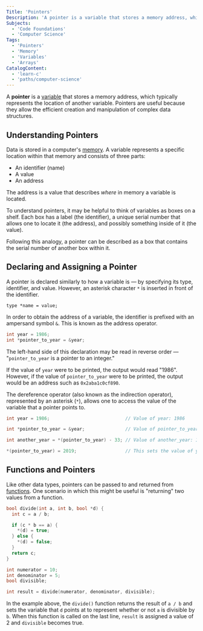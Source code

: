 ```yaml
---
Title: 'Pointers'
Description: 'A pointer is a variable that stores a memory address, which typically represents the location of another variable.'
Subjects:
  - 'Code Foundations'
  - 'Computer Science'
Tags:
  - 'Pointers'
  - 'Memory'
  - 'Variables'
  - 'Arrays'
CatalogContent:
  - 'learn-c'
  - 'paths/computer-science'
---
```


A **pointer** is a [variable](https://www.codecademy.com/resources/docs/c/variables) that stores a memory address, which typically represents the location of another variable. Pointers are useful because they allow the efficient creation and manipulation of complex data structures.

## Understanding Pointers

Data is stored in a computer's [memory](https://www.codecademy.com/resources/docs/general/what-is-ram). A variable represents a specific location within that memory and consists of three parts:

- An identifier (name)
- A value
- An address

The address is a value that describes _where_ in memory a variable is located.

To understand pointers, it may be helpful to think of variables as boxes on a shelf. Each box has a label (the identifier), a unique serial number that allows one to locate it (the address), and possibly something inside of it (the value).

Following this analogy, a pointer can be described as a box that contains the serial number of another box within it.

## Declaring and Assigning a Pointer

A pointer is declared similarly to how a variable is — by specifying its type, identifier, and value. However, an asterisk character `*` is inserted in front of the identifier.

```pseudo
type *name = value;
```

In order to obtain the address of a variable, the identifier is prefixed with an ampersand symbol `&`. This is known as the address operator.

```c
int year = 1986;
int *pointer_to_year = &year;
```

The left-hand side of this declaration may be read in reverse order — "`pointer_to_year` is a pointer to an integer."

If the value of `year` were to be printed, the output would read "1986". However, if the value of `pointer_to_year` were to be printed, the output would be an address such as `0x2aba1c0cf890`.

The dereference operator (also known as the indirection operator), represented by an asterisk (`*`), allows one to access the value of the variable that a pointer points to.

```c
int year = 1986;                            // Value of year: 1986

int *pointer_to_year = &year;               // Value of pointer_to_year: 0x2aba1c0cf890

int another_year = *(pointer_to_year) - 33; // Value of another_year: 1953

*(pointer_to_year) = 2019;                  // This sets the value of year to 2019
```

## Functions and Pointers

Like other data types, pointers can be passed to and returned from [functions](https://www.codecademy.com/resources/docs/c/functions). One scenario in which this might be useful is "returning" two values from a function.

```c
bool divide(int a, int b, bool *d) {
  int c = a / b;

  if (c * b == a) {
    *(d) = true;
  } else {
    *(d) = false;
  }
  return c;
}

int numerator = 10;
int denominator = 5;
bool divisible;

int result = divide(numerator, denominator, divisible);
```

In the example above, the `divide()` function returns the result of `a / b` and sets the variable that `d` points at to represent whether or not `a` is divisible by `b`. When this function is called on the last line, `result` is assigned a value of 2 and `divisible` becomes true.
